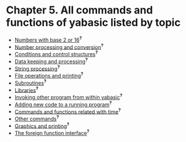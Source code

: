 # Chapter 5. All commands and functions of yabasic listed by topic

 * [Numbers with base 2 or 16]()<sup>**?**</sup>
 * [Number processing and conversion]()<sup>**?**</sup>
 * [Conditions and control structures]()<sup>**?**</sup>
 * [Data keeping and processing]()<sup>**?**</sup>
 * [String processing]()<sup>**?**</sup>
 * [File operations and printing]()<sup>**?**</sup>
 * [Subroutines]()<sup>**?**</sup>
 * [Libraries]()<sup>**?**</sup>
 * [Invoking other program from within yabasic]()<sup>**?**</sup>
 * [Adding new code to a running program]()<sup>**?**</sup>
 * [Commands and functions related with time]()<sup>**?**</sup>
 * [Other commands]()<sup>**?**</sup>
 * [Graphics and printing]()<sup>**?**</sup>
 * [The foreign function interface]()<sup>**?**</sup>
